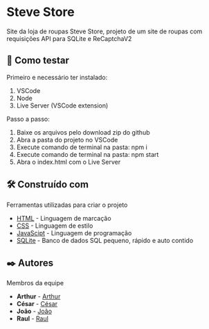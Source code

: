 # Steve Store

Site da loja de roupas Steve Store, projeto de um site de roupas com requisições API para SQLite e ReCaptchaV2

## 📜 Como testar

Primeiro e necessário ter instalado:
  1. VSCode
  2. Node
  3. Live Server (VSCode extension)

Passo a passo:
  1. Baixe os arquivos pelo download zip do github
  2. Abra a pasta do projeto no VSCode
  3. Execute comando de terminal na pasta: npm i
  4. Execute comando de terminal na pasta: npm start
  5. Abra o index.html com o Live Server

## 🛠️ Construído com

Ferramentas utilizadas para criar o projeto

* [HTML](https://developer.mozilla.org/pt-BR/docs/Web/HTML) - Linguagem de marcação
* [CSS](https://developer.mozilla.org/pt-BR/docs/Web/CSS) - Linguagem de estilo
* [JavaScipt](https://www.javascript.com/) - Linguagem de programação
* [SQLite](https://sqlite.org/) - Banco de dados SQL pequeno, rápido e auto contido

## ✒️ Autores

Membros da equipe

* **Arthur** - [Arthur](https://github.com/aarthx)
* **César** - [César](https://github.com/CesarLucasSB)
* **João** - [João](https://github.com/PvmLucas)
* **Raul** - [Raul](https://github.com/Raulzaozinho)
